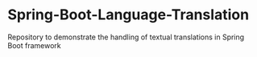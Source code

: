 # Spring-Boot-Language-Translation
Repository to demonstrate the handling of textual translations in Spring Boot framework
